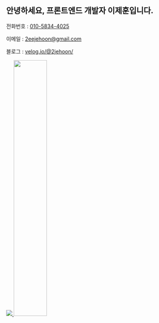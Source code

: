 <div style="display: flex, justify-content: center, align-items: center, width: 100%, height: 100px">
  <h2>
    안녕하세요, 프론트엔드 개발자 이제훈입니다. 
  </h2>
</div>
<div>
  <p>
    <span>
      전화번호 :
    </span>
    <span>
      <a href="tel:010-5834-4025">
        010-5834-4025
      </a>
    </span>
  </p>
  <p>
    <span>
      이메일 :
    </span>
    <span>
      <a href="mailto:﻿"2eejehoon@gmail.com">
        2eejehoon@gmail.com 
      </a>
    </span>
  </p>
  <p>
    <span>
      블로그 :
    </span>
    <span>
      <a href="https://velog.io/@2jehoon/" target="_blank">
         velog.io/@2jehoon/
      </a>
    </span>
  </p>
<div>
<div>
  <a href="s">
    <img src="https://github-readme-stats.vercel.app/api/top-langs/?username=2eejehoon&exclude_repo=2eejehoon.github.io&layout=compact&theme=tokyonight" />
  </a>
  <a href="s">
    <img src="https://github-readme-stats.vercel.app/api?username=2eejehoon&theme=tokyonight&show_icons=true" width="42%" />
  </a>
</div>

